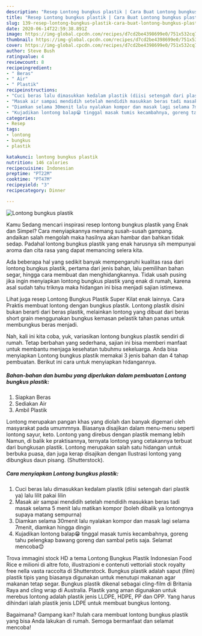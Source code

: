 ```yaml
---
description: "Resep Lontong bungkus plastik | Cara Buat Lontong bungkus plastik Yang Enak Dan Lezat"
title: "Resep Lontong bungkus plastik | Cara Buat Lontong bungkus plastik Yang Enak Dan Lezat"
slug: 139-resep-lontong-bungkus-plastik-cara-buat-lontong-bungkus-plastik-yang-enak-dan-lezat
date: 2020-06-14T22:59:38.891Z
image: https://img-global.cpcdn.com/recipes/d7cd2be4398699e0/751x532cq70/lontong-bungkus-plastik-foto-resep-utama.jpg
thumbnail: https://img-global.cpcdn.com/recipes/d7cd2be4398699e0/751x532cq70/lontong-bungkus-plastik-foto-resep-utama.jpg
cover: https://img-global.cpcdn.com/recipes/d7cd2be4398699e0/751x532cq70/lontong-bungkus-plastik-foto-resep-utama.jpg
author: Steve Bush
ratingvalue: 4
reviewcount: 8
recipeingredient:
- " Beras"
- " Air"
- " Plastik"
recipeinstructions:
- "Cuci beras lalu dimasukkan kedalam plastik (diisi setengah dari plastik ya) lalu lilit pakai lilin"
- "Masak air sampai mendidih setelah mendidih masukkan beras tadi masak selama 5 menit lalu matikan kompor (boleh dibalik ya lontongnya supaya matang sempurna)"
- "Diamkan selama 30menit lalu nyalakan kompor dan masak lagi selama 7menit, diamkan hingga dingin"
- "Kujadikan lontong balap😁 tinggal masak tumis kecambahnya, goreng tahu pelengkap bawang goreng dan sambal petis saja. Selamat mencoba😊"
categories:
- Resep
tags:
- lontong
- bungkus
- plastik

katakunci: lontong bungkus plastik 
nutrition: 146 calories
recipecuisine: Indonesian
preptime: "PT22M"
cooktime: "PT47M"
recipeyield: "3"
recipecategory: Dinner

---
```



![Lontong bungkus plastik](https://img-global.cpcdn.com/recipes/d7cd2be4398699e0/751x532cq70/lontong-bungkus-plastik-foto-resep-utama.jpg)

Kamu Sedang mencari inspirasi resep lontong bungkus plastik yang Enak dan Simpel? Cara menyiapkannya memang susah-susah gampang. andaikan salah mengolah maka hasilnya akan hambar dan bahkan tidak sedap. Padahal lontong bungkus plastik yang enak harusnya sih mempunyai aroma dan cita rasa yang dapat memancing selera kita.

Ada beberapa hal yang sedikit banyak mempengaruhi kualitas rasa dari lontong bungkus plastik, pertama dari jenis bahan, lalu pemilihan bahan segar, hingga cara membuat dan menghidangkannya. Tidak usah pusing jika ingin menyiapkan lontong bungkus plastik yang enak di rumah, karena asal sudah tahu triknya maka hidangan ini bisa menjadi sajian istimewa.

Lihat juga resep Lontong Bungkus Plastik Super Kilat enak lainnya. Cara Praktis membuat lontong dengan bungkus plastik. Lontong plastik disini bukan berarti dari beras plastik, melainkan lontong yang dibuat dari beras short grain menggunakan bungkus kemasan pelastik tahan panas untuk membungkus beras menjadi.


Nah, kali ini kita coba, yuk, variasikan lontong bungkus plastik sendiri di rumah. Tetap berbahan yang sederhana, sajian ini bisa memberi manfaat untuk membantu menjaga kesehatan tubuhmu sekeluarga. Anda bisa menyiapkan Lontong bungkus plastik memakai 3 jenis bahan dan 4 tahap pembuatan. Berikut ini cara untuk menyiapkan hidangannya.

<!--inarticleads1-->

##### Bahan-bahan dan bumbu yang diperlukan dalam pembuatan Lontong bungkus plastik:

1. Siapkan  Beras
1. Sediakan  Air
1. Ambil  Plastik


Lontong merupakan pangan khas yang diolah dan banyak digemari oleh masyarakat pada umummnya. Biasanya disajikan dalam menu-menu seperti lontong sayur, keto. Lontong yang direbus dengan plastik memang lebih Namun, di balik ke praktisannya, ternyata lontong yang cetakannya terbuat dari bungkusan plastik. Lontong merupakan salah satu hidangan untuk berbuka puasa, dan juga kerap disajikan dengan Ilustrasi lontong yang dibungkus daun pisang. (Shutterstock). 

<!--inarticleads2-->

##### Cara menyiapkan Lontong bungkus plastik:

1. Cuci beras lalu dimasukkan kedalam plastik (diisi setengah dari plastik ya) lalu lilit pakai lilin
1. Masak air sampai mendidih setelah mendidih masukkan beras tadi masak selama 5 menit lalu matikan kompor (boleh dibalik ya lontongnya supaya matang sempurna)
1. Diamkan selama 30menit lalu nyalakan kompor dan masak lagi selama 7menit, diamkan hingga dingin
1. Kujadikan lontong balap😁 tinggal masak tumis kecambahnya, goreng tahu pelengkap bawang goreng dan sambal petis saja. Selamat mencoba😊


Trova immagini stock HD a tema Lontong Bungkus Plastik Indonesian Food Rice e milioni di altre foto, illustrazioni e contenuti vettoriali stock royalty free nella vasta raccolta di Shutterstock. Bungkus plastik adalah saput (film) plastik tipis yang biasanya digunakan untuk menutupi makanan agar makanan tetap segar. Bungkus plastik dikenal sebagai cling-film di Britania Raya and cling wrap di Australia. Plastik yang aman digunakan untuk merebus lontong adalah plastik jenis LLDPE, HDPE, PP dan OPP. Yang harus dihindari ialah plastik jenis LDPE untuk membuat bungkus lontong. 

Bagaimana? Gampang kan? Itulah cara membuat lontong bungkus plastik yang bisa Anda lakukan di rumah. Semoga bermanfaat dan selamat mencoba!
